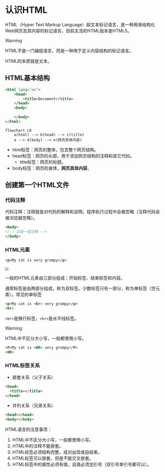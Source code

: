 # 认识HTML

HTML（Hyper Text Markup Language）超文本标记语言，是一种用来结构化Web网页及其内容的标记语言，目前主流的HTML版本是HTML5。

> [!warning]
>
> HTML不是一门编程语言，而是一种用于定义内容结构的标记语言。

HTML的本质就是文本。

## HTML基本结构

```html
<html lang="en">
    <head>
        <title>Document</title>
    </head>
    <body>
      
    </body>
</html>
```

```mermaid
flowchart LR
    a(html) --> b(head) --> c(title)
    a --> d(body) --> e(网页具体内容)
```

* html标签：网页的整体，包含整个网页结构。
* head标签：网页的头部，用于添加网页结构的注释和其它代码。
  * title标签：网页的标题。
* body标签：网页的身体，**网页具体内容**。

## 创建第一个HTML文件

### 代码注释

代码注释：注释就是对代码的解释和说明，程序执行过程中会被忽略（注释代码会被浏览器忽略）。

```html
<body>
<!-- 这是一段注释 -->
</body>
```

### HTML元素

```html
<p>My cat is very grumpy</p>
```

<img src="https://raw.githubusercontent.com/hughxusu/lesson-web/developing/_images/b-html/grumpy-cat-small.png" style="zoom: 67%;" />

一般的HTML元素由三部分组成：开始标签、结束标签和内容。

通常标签是由两部分组成，称为双标签。少数标签只有一部分，称为单标签（空元素）。常见的单标签

```html
<p>My cat is <br> very grumpy</p>
<hr>
```

`<br>`是换行标签，`<hr>`是水平线标签。

> [!warning]
>
> HTML中不区分大小写，一般都使用小写。
>
> ```html
> <P>My cat is <BR> very grumpy</P>
> <HR>
> ```

### HTML标签关系

* 嵌套关系（父子关系）

```html
<head>
  <title></title>
</head>
```

* 并列关系（兄弟关系）

```html
<head></head>
<body></body>
```

HTML语言的注意事项：

1. HTML中不区分大小写，一般都使用小写。
2. HTML中的注释不能嵌套。
3. HTML标签必须结构完整，成对出现或自结束。
4. HTML标签可以嵌套，但是不能交叉嵌套。
5. HTML标签中的属性必须有值，且值必须加引号（双引号单引号都可以）。